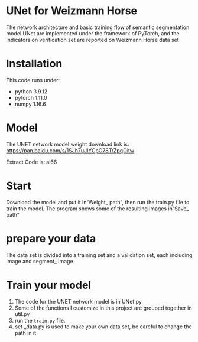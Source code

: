 # UNet for Weizmann Horse
The network architecture and basic training flow of semantic segmentation model UNet are implemented under the framework of PyTorch, and the indicators on verification set are reported on Weizmann Horse data set

# Installation
This code runs under:
- python 3.9.12
- pytorch 1.11.0
- numpy 1.16.6

# Model
The UNET network model weight download link is: 
https://pan.baidu.com/s/1SJh7uJIYCpO78TrZpqOitw

Extract Code is:
ai66

# Start
Download the model and put it in“Weight_ path”, then run the train.py file to train the model. The program shows some of the resulting images in“Save_ path”

# prepare your data
The data set is divided into a training set and a validation set, each including  image and segment_ image

# Train your model
1. The code for the UNET network model is in UNet.py
2. Some of the functions I customize in this project are grouped together in util.py
3. run the `train.py` file. 
4. set _data.py is used to make your own data set, be careful to change the path in it
